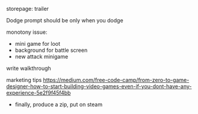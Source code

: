storepage: trailer

Dodge prompt should be only when you dodge

monotony issue:
- mini game for loot
- background for battle screen
- new attack minigame


 write walkthrough

marketing tips https://medium.com/free-code-camp/from-zero-to-game-designer-how-to-start-building-video-games-even-if-you-dont-have-any-experience-5e2f9f45f4bb

- finally, produce a zip, put on steam
